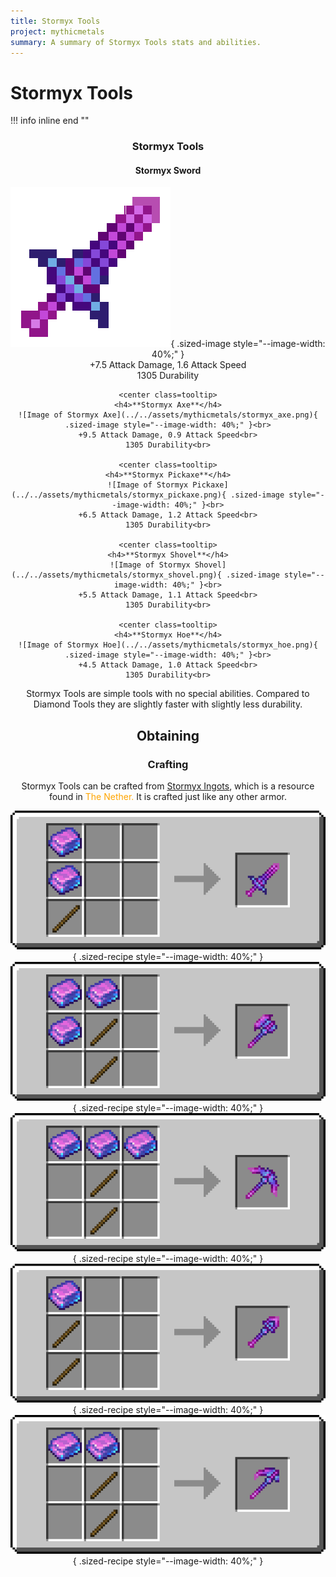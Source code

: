 ```yaml
---
title: Stormyx Tools
project: mythicmetals
summary: A summary of Stormyx Tools stats and abilities.
---
```


# Stormyx Tools

!!! info inline end ""
    <center class=tooltip>
    <h3>**Stormyx Tools**</h3>
    <h4>**Stormyx Sword**</h4>
    ![Image of Stormyx Sword](../../assets/mythicmetals/stormyx_sword.png){ .sized-image style="--image-width: 40%;" }<br>
    +7.5 Attack Damage, 1.6 Attack Speed<br>
    1305 Durability<br>

    <center class=tooltip>
    <h4>**Stormyx Axe**</h4>
    ![Image of Stormyx Axe](../../assets/mythicmetals/stormyx_axe.png){ .sized-image style="--image-width: 40%;" }<br>
    +9.5 Attack Damage, 0.9 Attack Speed<br>
    1305 Durability<br>

    <center class=tooltip>
    <h4>**Stormyx Pickaxe**</h4>
    ![Image of Stormyx Pickaxe](../../assets/mythicmetals/stormyx_pickaxe.png){ .sized-image style="--image-width: 40%;" }<br>
    +6.5 Attack Damage, 1.2 Attack Speed<br>
    1305 Durability<br>

    <center class=tooltip>
    <h4>**Stormyx Shovel**</h4>
    ![Image of Stormyx Shovel](../../assets/mythicmetals/stormyx_shovel.png){ .sized-image style="--image-width: 40%;" }<br>
    +5.5 Attack Damage, 1.1 Attack Speed<br>
    1305 Durability<br>

    <center class=tooltip>
    <h4>**Stormyx Hoe**</h4>
    ![Image of Stormyx Hoe](../../assets/mythicmetals/stormyx_hoe.png){ .sized-image style="--image-width: 40%;" }<br>
    +4.5 Attack Damage, 1.0 Attack Speed<br>
    1305 Durability<br>

Stormyx Tools are simple tools with no special abilities. Compared to Diamond Tools they are slightly faster with slightly less durability.

## Obtaining

### Crafting

Stormyx Tools can be crafted from [Stormyx Ingots](https://youtu.be/nEmXCTZN154), which is a resource found in <span style="color:orange">The Nether.</span> It is crafted just like any other armor.

![Image of the recipe for Stormyx Sword](../../assets/mythicmetals/recipes/tools/stormyx_sword.png){ .sized-recipe style="--image-width: 40%;" }<br>
![Image of the recipe for Stormyx Axe](../../assets/mythicmetals/recipes/tools/stormyx_axe.png){ .sized-recipe style="--image-width: 40%;" }<br>
![Image of the recipe for Stormyx Pickaxe](../../assets/mythicmetals/recipes/tools/stormyx_pickaxe.png){ .sized-recipe style="--image-width: 40%;" }<br>
![Image of the recipe for Stormyx Shovel](../../assets/mythicmetals/recipes/tools/stormyx_shovel.png){ .sized-recipe style="--image-width: 40%;" }<br>
![Image of the recipe for Stormyx Hoe](../../assets/mythicmetals/recipes/tools/stormyx_hoe.png){ .sized-recipe style="--image-width: 40%;" }<br>
